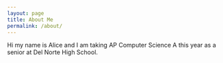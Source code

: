 ```yaml
---
layout: page
title: About Me
permalink: /about/
---
```


Hi my name is Alice and I am taking AP Computer Science A this year as a senior at Del Norte High School. 
